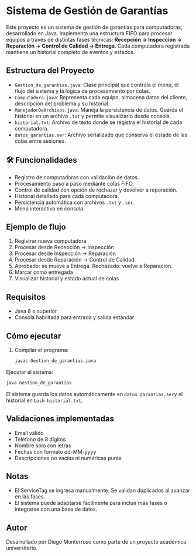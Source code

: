 # Sistema de Gestión de Garantías

Este proyecto es un sistema de gestión de garantías para computadoras, desarrollado en Java. Implementa una estructura FIFO para procesar equipos a través de distintas fases técnicas: **Recepción → Inspección → Reparación → Control de Calidad → Entrega**. Cada computadora registrada mantiene un historial completo de eventos y estados.

##  Estructura del Proyecto

- `Gestion_de_garantias.java`: Clase principal que controla el menú, el flujo del sistema y la lógica de procesamiento por colas.
- `Computadora.java`: Representa cada equipo, almacena datos del cliente, descripción del problema y su historial.
- `ManejadorDeArchivos.java`: Maneja la persistencia de datos. Guarda el historial en un archivo `.txt` y permite visualizarlo desde consola.
- `historial.txt`: Archivo de texto donde se registra el historial de cada computadora.
- `datos_garantias.ser`: Archivo serializado que conserva el estado de las colas entre sesiones.

## 🛠 Funcionalidades

- Registro de computadoras con validación de datos.
- Procesamiento paso a paso mediante colas FIFO.
- Control de calidad con opción de rechazar y devolver a reparación.
- Historial detallado para cada computadora.
- Persistencia automática con archivos `.txt` y `.ser`.
- Menú interactivo en consola.

##  Ejemplo de flujo

1. Registrar nueva computadora
2. Procesar desde Recepción → Inspección
3. Procesar desde Inspección → Reparación
4. Procesar desde Reparación → Control de Calidad
5. Aprobado: se mueve a Entrega. Rechazado: vuelve a Reparación.
6. Marcar como entregada
7. Visualizar historial y estado actual de colas

##  Requisitos

- Java 8 o superior
- Consola habilitada para entrada y salida estándar

##  Cómo ejecutar

1. Compilar el programa:
   ```bash
   javac Gestion_de_garantias.java
   
Ejecutar el sistema:
 ```bash
java Gestion_de_garantias
```
El sistema guarda los datos automáticamente en ``` datos_garantias.ser ```y el historial en ```bash historial.txt```.

## Validaciones implementadas
- Email válido
- Teléfono de 8 dígitos
- Nombre solo con letras
- Fechas con formato dd-MM-yyyy
- Descripciones no vacías ni numéricas puras

## Notas
- El ServiceTag se ingresa manualmente. Se validan duplicados al avanzar en las fases.
- El sistema puede adaptarse fácilmente para incluir más fases o integrarse con una base de datos.

## Autor
Desarrollado por Diego Monterroso como parte de un proyecto académico universitario.
